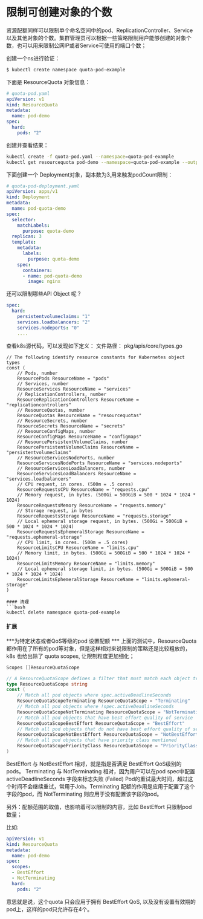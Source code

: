 # 限制可创建对象的个数
资源配额同样可以限制单个命名空间中的pod、ReplicationController、Service 以及其他对象的个数。集群管理员可以根据一些策略限制用户能够创建的对象个数，也可以用来限制公网IP或者Service可使用的端口个数；

创建一个ns进行验证：
```bash
$ kubectl create namespace quota-pod-example
```
下面是 ResourceQuota 对象信息：
```yaml
# quota-pod.yaml
apiVersion: v1
kind: ResourceQuota
metadata:
  name: pod-demo
spec:
  hard:
    pods: "2"
```
创建并查看结果：
```bash
kubectl create -f quota-pod.yaml --namespace=quota-pod-example
kubectl get resourcequota pod-demo --namespace=quota-pod-example --output=yaml
```
下面创建一个 Deployment对象，副本数为3,用来触发podCount限制：
```yaml
# quota-pod-deployment.yaml
apiVersion: apps/v1
kind: Deployment
metadata:
  name: pod-quota-demo
spec:
  selector:
    matchLabels:
      purpose: quota-demo
  replicas: 3
  template:
    metadata:
      labels:
        purpose: quota-demo
    spec:
      containers:
      - name: pod-quota-demo
        image: nginx
```

还可以限制哪些API Object 呢？

```yaml
spec:
  hard:
    persistentvolumeclaims: "1"
    services.loadbalancers: "2"
    services.nodeports: "0"
    ....
```

查看k8s源代码，可以发现如下定义：
文件路径： pkg/apis/core/types.go
```golang
// The following identify resource constants for Kubernetes object types
const (
	// Pods, number
	ResourcePods ResourceName = "pods"
	// Services, number
	ResourceServices ResourceName = "services"
	// ReplicationControllers, number
	ResourceReplicationControllers ResourceName = "replicationcontrollers"
	// ResourceQuotas, number
	ResourceQuotas ResourceName = "resourcequotas"
	// ResourceSecrets, number
	ResourceSecrets ResourceName = "secrets"
	// ResourceConfigMaps, number
	ResourceConfigMaps ResourceName = "configmaps"
	// ResourcePersistentVolumeClaims, number
	ResourcePersistentVolumeClaims ResourceName = "persistentvolumeclaims"
	// ResourceServicesNodePorts, number
	ResourceServicesNodePorts ResourceName = "services.nodeports"
	// ResourceServicesLoadBalancers, number
	ResourceServicesLoadBalancers ResourceName = "services.loadbalancers"
	// CPU request, in cores. (500m = .5 cores)
	ResourceRequestsCPU ResourceName = "requests.cpu"
	// Memory request, in bytes. (500Gi = 500GiB = 500 * 1024 * 1024 * 1024)
	ResourceRequestsMemory ResourceName = "requests.memory"
	// Storage request, in bytes
	ResourceRequestsStorage ResourceName = "requests.storage"
	// Local ephemeral storage request, in bytes. (500Gi = 500GiB = 500 * 1024 * 1024 * 1024)
	ResourceRequestsEphemeralStorage ResourceName = "requests.ephemeral-storage"
	// CPU limit, in cores. (500m = .5 cores)
	ResourceLimitsCPU ResourceName = "limits.cpu"
	// Memory limit, in bytes. (500Gi = 500GiB = 500 * 1024 * 1024 * 1024)
	ResourceLimitsMemory ResourceName = "limits.memory"
	// Local ephemeral storage limit, in bytes. (500Gi = 500GiB = 500 * 1024 * 1024 * 1024)
	ResourceLimitsEphemeralStorage ResourceName = "limits.ephemeral-storage"
)

#### 清理
```bash
kubectl delete namespace quota-pod-example
```

#### 扩展
***为特定状态或者QoS等级的pod 设置配额 ***
上面的测试中，ResourceQuota 都作用在了所有的pod等对象，但是这样相对来说限制的策略还是比较粗放的，k8s 也给出除了 quota scopes, 让限制粒度更加细化；

```go
Scopes []ResourceQuotaScope

// A ResourceQuotaScope defines a filter that must match each object tracked by a quota
type ResourceQuotaScope string
const (
	// Match all pod objects where spec.activeDeadlineSeconds
	ResourceQuotaScopeTerminating ResourceQuotaScope = "Terminating"
	// Match all pod objects where !spec.activeDeadlineSeconds
	ResourceQuotaScopeNotTerminating ResourceQuotaScope = "NotTerminating"
	// Match all pod objects that have best effort quality of service
	ResourceQuotaScopeBestEffort ResourceQuotaScope = "BestEffort"
	// Match all pod objects that do not have best effort quality of service
	ResourceQuotaScopeNotBestEffort ResourceQuotaScope = "NotBestEffort"
	// Match all pod objects that have priority class mentioned
	ResourceQuotaScopePriorityClass ResourceQuotaScope = "PriorityClass"
)
```
BestEffort 与 NotBestEffort 相对，就是指是否满足 BestEffort QoS级别的pods。
Terminating 与 NotTerminating 相对，因为用户可以在pod spec中配置 activeDeadlineSeconds 字段来标志失败 (Failed) Pod的重试最大时间，超过这个时间不会继续重试，常用于Job。Terminating 配额的作用是应用于配置了这个字段的pod，而 NotTerminating 则应用于没有配置该字段的pod。

另外：配额范围的取值，也影响着可以限制的内容，比如 BestEffort 只限制pod数量；

比如:
```yaml
apiVersion: v1
kind: ResourceQuota
metadata:
  name: pod-demo
spec:
  scopes:
  - BestEffort
  - NotTerminating
  hard:
    pods: "2"
```
意思就是说，这个quota 只会应用于拥有 BestEffort QoS, 以及没有设置有效期的pod上，这样的pod只允许存在4个。
